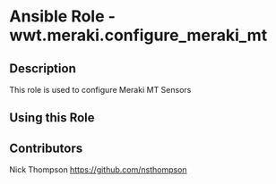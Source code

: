# Ansible Role - wwt.meraki.configure_meraki_mt

## Description

This role is used to configure Meraki MT Sensors

## Using this Role

## Contributors

Nick Thompson <https://github.com/nsthompson>
